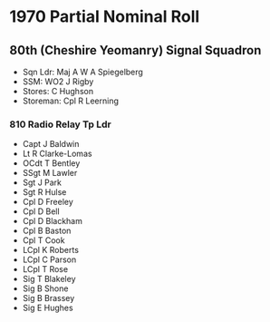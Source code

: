 # 1970 Partial Nominal Roll

## 80th (Cheshire Yeomanry) Signal Squadron

* Sqn Ldr: Maj A W A Spiegelberg
* SSM: WO2 J Rigby
* Stores: C Hughson
* Storeman: Cpl R Leerning

### 810 Radio Relay Tp Ldr

* Capt J Baldwin
* Lt R Clarke-Lomas
* OCdt T Bentley
* SSgt M Lawler
* Sgt J Park
* Sgt R Hulse
* Cpl D Freeley
* Cpl D Bell
* Cpl D Blackham
* Cpl B Baston
* Cpl T Cook
* LCpl K Roberts
* LCpl C Parson
* LCpl T Rose
* Sig T Blakeley
* Sig B Shone
* Sig B Brassey
* Sig E Hughes
